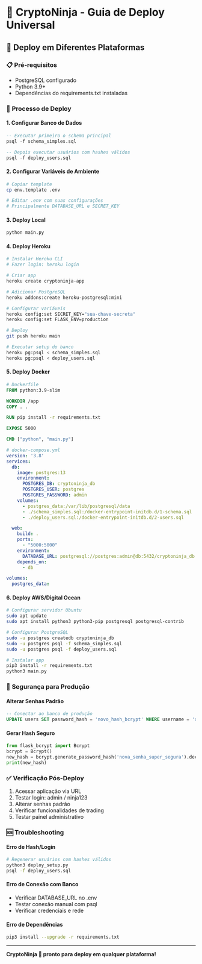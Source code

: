 # 🥷 CryptoNinja - Guia de Deploy Universal

## 🚀 Deploy em Diferentes Plataformas

### 📋 **Pré-requisitos**
- PostgreSQL configurado
- Python 3.9+
- Dependências do requirements.txt instaladas

### 🔧 **Processo de Deploy**

#### **1. Configurar Banco de Dados**
```sql
-- Executar primeiro o schema principal
psql -f schema_simples.sql

-- Depois executar usuários com hashes válidos
psql -f deploy_users.sql
```

#### **2. Configurar Variáveis de Ambiente**
```bash
# Copiar template
cp env.template .env

# Editar .env com suas configurações
# Principalmente DATABASE_URL e SECRET_KEY
```

#### **3. Deploy Local**
```bash
python main.py
```

#### **4. Deploy Heroku**
```bash
# Instalar Heroku CLI
# Fazer login: heroku login

# Criar app
heroku create cryptoninja-app

# Adicionar PostgreSQL
heroku addons:create heroku-postgresql:mini

# Configurar variáveis
heroku config:set SECRET_KEY="sua-chave-secreta"
heroku config:set FLASK_ENV=production

# Deploy
git push heroku main

# Executar setup do banco
heroku pg:psql < schema_simples.sql
heroku pg:psql < deploy_users.sql
```

#### **5. Deploy Docker**
```dockerfile
# Dockerfile
FROM python:3.9-slim

WORKDIR /app
COPY . .

RUN pip install -r requirements.txt

EXPOSE 5000

CMD ["python", "main.py"]
```

```yaml
# docker-compose.yml
version: '3.8'
services:
  db:
    image: postgres:13
    environment:
      POSTGRES_DB: cryptoninja_db
      POSTGRES_USER: postgres
      POSTGRES_PASSWORD: admin
    volumes:
      - postgres_data:/var/lib/postgresql/data
      - ./schema_simples.sql:/docker-entrypoint-initdb.d/1-schema.sql
      - ./deploy_users.sql:/docker-entrypoint-initdb.d/2-users.sql

  web:
    build: .
    ports:
      - "5000:5000"
    environment:
      DATABASE_URL: postgresql://postgres:admin@db:5432/cryptoninja_db
    depends_on:
      - db

volumes:
  postgres_data:
```

#### **6. Deploy AWS/Digital Ocean**
```bash
# Configurar servidor Ubuntu
sudo apt update
sudo apt install python3 python3-pip postgresql postgresql-contrib

# Configurar PostgreSQL
sudo -u postgres createdb cryptoninja_db
sudo -u postgres psql -f schema_simples.sql
sudo -u postgres psql -f deploy_users.sql

# Instalar app
pip3 install -r requirements.txt
python3 main.py
```

### 🔐 **Segurança para Produção**

#### **Alterar Senhas Padrão**
```sql
-- Conectar ao banco de produção
UPDATE users SET password_hash = 'novo_hash_bcrypt' WHERE username = 'admin';
```

#### **Gerar Hash Seguro**
```python
from flask_bcrypt import Bcrypt
bcrypt = Bcrypt()
new_hash = bcrypt.generate_password_hash('nova_senha_super_segura').decode('utf-8')
print(new_hash)
```

### ✅ **Verificação Pós-Deploy**
1. Acessar aplicação via URL
2. Testar login: admin / ninja123
3. Alterar senhas padrão
4. Verificar funcionalidades de trading
5. Testar painel administrativo

### 🆘 **Troubleshooting**

#### **Erro de Hash/Login**
```bash
# Regenerar usuários com hashes válidos
python3 deploy_setup.py
psql -f deploy_users.sql
```

#### **Erro de Conexão com Banco**
- Verificar DATABASE_URL no .env
- Testar conexão manual com psql
- Verificar credenciais e rede

#### **Erro de Dependências**
```bash
pip3 install --upgrade -r requirements.txt
```

---
**CryptoNinja 🥷 pronto para deploy em qualquer plataforma!**
